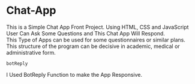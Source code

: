 # Chat-App
This is a Simple Chat App Front Project. Using HTML, CSS and JavaScript 
User Can Ask Some Questions and This Chat App Will Respond.  
This Type of Apps can be used for some questionnaires or similar plans. This structure of the program can be decisive in academic, medical or administrative form.

```
botReply
```
I Used BotReply Function to make the App Responsive. 
```

```
